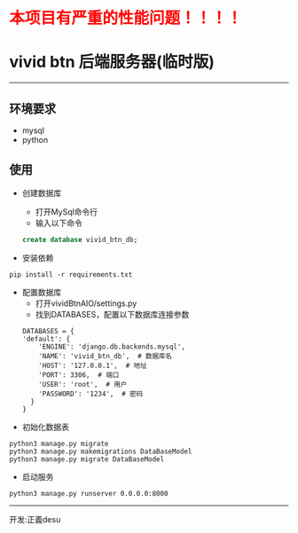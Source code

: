 # <span style="color:red">本项目有严重的性能问题！！！！</span>
# vivid btn 后端服务器(临时版)
---
## 环境要求

- mysql
- python

## 使用

- 创建数据库
    - 打开MySql命令行
    - 输入以下命令
    ```sql
    create database vivid_btn_db; 
    ```

- 安装依赖
```shell script
pip install -r requirements.txt
```
- 配置数据库
    - 打开vividBtnAIO/settings.py
    - 找到DATABASES，配置以下数据库连接参数
    ```
    DATABASES = {
    'default': {
        'ENGINE': 'django.db.backends.mysql',
        'NAME': 'vivid_btn_db',  # 数据库名
        'HOST': '127.0.0.1',  # 地址
        'PORT': 3306,  # 端口
        'USER': 'root',  # 用户
        'PASSWORD': '1234',  # 密码
      }
    }  
    ```
- 初始化数据表
```shell script
python3 manage.py migrate
python3 manage.py makemigrations DataBaseModel
python3 manage.py migrate DataBaseModel
```
- 启动服务
```shell script
python3 manage.py runserver 0.0.0.0:8000
```

---

开发:正義desu